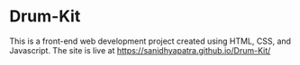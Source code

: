 # Drum-Kit

This is a front-end web development project created using HTML, CSS, and Javascript. 
The site is live at https://sanidhyapatra.github.io/Drum-Kit/
